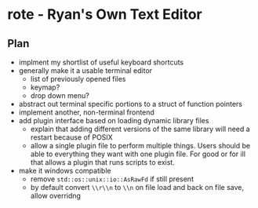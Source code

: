 # rote - Ryan's Own Text Editor



## Plan
* implment my shortlist of useful keyboard shortcuts
* generally make it a usable terminal editor
  - list of previously opened files
  - keymap?
  - drop down menu?
* abstract out terminal specific portions to a struct of function pointers
* implement another, non-terminal frontend
* add plugin interface based on loading dynamic library files
  - explain that adding different versions of the same library will need a restart because of POSIX
  - allow a single plugin file to perform multiple things. Users should be able to everything they
    want with one plugin file. For good or for ill that allows a plugin that runs scripts to exist.
* make it windows compatible
  - remove `std::os::unix::io::AsRawFd` if still present
  - by default convert `\\r\\n` to `\\n` on file load and back on file save, allow overridng 
